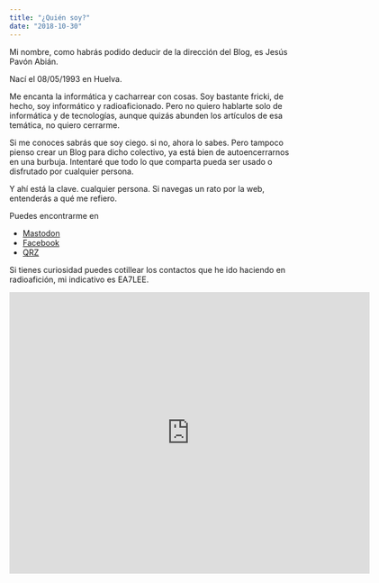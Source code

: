 ```yaml
---
title: "¿Quién soy?"
date: "2018-10-30"
---
```


Mi nombre, como habrás podido deducir de la dirección del Blog, es Jesús Pavón Abián.

Nací el 08/05/1993 en Huelva.

Me encanta la informática y cacharrear con cosas. Soy bastante fricki, de hecho, soy informático y radioaficionado. Pero no quiero hablarte solo de informática y de tecnologías, aunque quizás abunden los artículos de esa temática, no quiero cerrarme.

Si me conoces sabrás que soy ciego. si no, ahora lo sabes. Pero tampoco pienso crear un Blog para dicho colectivo, ya está bien de autoencerrarnos en una burbuja. Intentaré que todo lo que comparta pueda ser usado o disfrutado por cualquier persona.

Y ahí está la clave. cualquier persona. Si navegas un rato por la web, entenderás a qué me refiero.

Puedes encontrarme en

- [Mastodon](https://mst.universoalterno.es/@jpavonabian)
- [Facebook](https://www.facebook.com/jesus.pavonabian/)
- [QRZ](https://www.qrz.com/db/eA7LEE)

Si tienes curiosidad puedes cotillear los contactos que he ido haciendo en radioafición, mi indicativo es EA7LEE.

<iframe align="top" frameborder="0" height="500" scrolling="yes" src="https://logbook.qrz.com/lbstat/EA7LEE/" width="640"></iframe> 